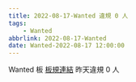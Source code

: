 ```yaml
---
title: 2022-08-17-Wanted 違規 0 人
tags:
    - Wanted
abbrlink: 2022-08-17-Wanted
date: Wanted-2022-08-17 12:00:00
---
```

Wanted 板 [板規連結](https://www.ptt.cc/bbs/Wanted/M.1608829773.A.D3B.html)
昨天違規 0 人
